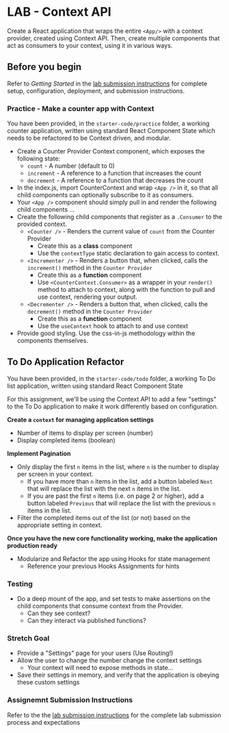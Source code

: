 # LAB - Context API

Create a React application that wraps the entire `<App/>` with a context provider, created using Context API. Then, create multiple components that act as consumers to your context, using it in various ways.

## Before you begin
Refer to *Getting Started*  in the [lab submission instructions](../../../reference/submission-instructions/labs/README.md) for complete setup, configuration, deployment, and submission instructions.


### Practice - Make a counter app with Context
You have been provided, in the `starter-code/practice` folder, a working counter application, written using standard React Component State which needs to be refactored to be Context driven, and modular.

* Create a Counter Provider Context component, which exposes the following state:
  * `count` - A number (default to 0)
  * `increment` - A reference to a function that increases the count
  * `decrement` - A reference to a function that decreases the count
* In the index.js, import CounterContext and wrap `<App />` in it, so that all child components can optionally subscribe to it as consumers.
* Your `<App />` component should simply pull in and render the following child components ...
* Create the following child components that register as a `.Consumer` to the provided context.
  * `<Counter />` - Renders the current value of `count` from the Counter Provider
    * Create this as a **class** component
    * Use the `contextType` static declaration to gain access to context.
  * `<Incrementer />` - Renders a button that, when clicked, calls the `increment()` method in the `Counter Provider`
    * Create this as a **function** component
    * Use `<CounterContext.Consumer>` as a wrapper in your `render()` method to attach to context, along with the function to pull and use context, rendering your output.
  * `<Decrementer />` - Renders a button that, when clicked, calls the `decrement()` method in the `Counter Provider`
    * Create this as a **function** component
    * Use the `useContext` hook to attach to and use context
* Provide good styling. Use the css-in-js methodology within the components themselves.

## To Do Application Refactor
You have been provided, in the `starter-code/todo` folder, a working To Do list application, written using standard React Component State

For this assignment, we'll be using the Context API to add a few "settings" to the To Do application to make it work differently based on configuration.

**Create a `context` for managing application settings**

* Number of items to display per screen (number)
* Display completed items (boolean)

**Implement Pagination**
  
* Only display the first `n` items in the list, where `n` is the number to display per screen in your context.
  * If you have more than `n` items in the list, add a button labeled `Next` that will replace the list with the next `n` items in the list.
  * If you are past the first `n` items (i.e. on page 2 or higher), add a button labeled `Previous` that will replace the list with the previous `n` items in the list.
* Filter the completed items out of the list (or not) based on the appropriate setting in context.

**Once you have the new core functionality working, make the application production ready**

* Modularize and Refactor the app using Hooks for state management
  * Reference your previous Hooks Assignments for hints
  
### Testing
* Do a deep mount of the app, and set tests to make assertions on the child components that consume context from the Provider.
  * Can they see context?
  * Can they interact via published functions?

### Stretch Goal
* Provide a "Settings" page for your users (Use Routing!)
* Allow the user to change the number change the context settings
  * Your context will need to expose methods in state...
* Save their settings in memory, and verify that the application is obeying these custom settings

### Assignemnt Submission Instructions
Refer to the the [lab submission instructions](../../../reference/submission-instructions/labs/README.md) for the complete lab submission process and expectations
